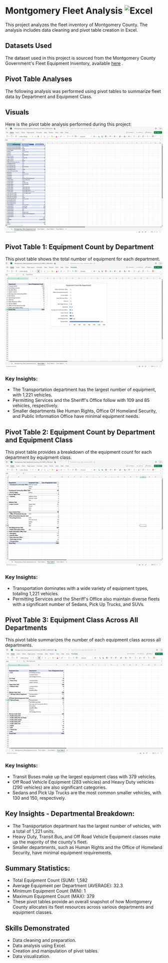 # Montgomery Fleet Analysis  ![Excel](https://img.shields.io/badge/-Excel-217346?style=flat&logo=microsoft-excel&logoColor=white)
This project analyzes the fleet inventory of Montgomery County. The analysis includes data cleaning and pivot table creation in Excel.

## Datasets Used
The dataset used in this project is sourced from the Montgomery County Government's Fleet Equipment Inventory, available [here](https://data.montgomerycountymd.gov/Government/Fleet-Equipment-Inventory/93vc-wpdr/about_data)
.


## Pivot Table Analyses
The following analysis was performed using pivot tables to summarize fleet data by Department and Equipment Class.

## Visuals
Here is the pivot table analysis performed during this project:
![Description of the image](https://github.com/DavidDanielz/Montgomery-Fleet-Analysis-Excel/blob/main/Excel%20Screenshot%201.jpeg?raw=true)

## Pivot Table 1: Equipment Count by Department
This pivot table shows the total number of equipment for each department.
![Description of the image](https://github.com/DavidDanielz/Montgomery-Fleet-Analysis-Excel/blob/main/Excel%20Screenshot%202.jpeg?raw=true)
### Key Insights:
- The Transportation department has the largest number of equipment, with 1,221 vehicles.
- Permitting Services and the Sheriff's Office follow with 109 and 85 vehicles, respectively.
- Smaller departments like Human Rights, Office Of Homeland Security, and Public Information Office have minimal equipment needs.

## Pivot Table 2: Equipment Count by Department and Equipment Class
This pivot table provides a breakdown of the equipment count for each department by equipment class.
![Description of the image](https://github.com/DavidDanielz/Montgomery-Fleet-Analysis-Excel/blob/main/Excel%20Screenshot%203.jpeg?raw=true)
### Key Insights:
- Transportation dominates with a wide variety of equipment types, totaling 1,221 vehicles.
- Permitting Services and the Sheriff's Office also maintain diverse fleets with a significant number of Sedans, Pick Up Trucks, and SUVs.

## Pivot Table 3: Equipment Class Across All Departments
This pivot table summarizes the number of each equipment class across all departments.
![Description of the image](https://github.com/DavidDanielz/Montgomery-Fleet-Analysis-Excel/blob/main/Excel%20Screenshot%204.jpeg?raw=true)
### Key Insights:
- Transit Buses make up the largest equipment class with 379 vehicles.
- Off Road Vehicle Equipment (283 vehicles) and Heavy Duty vehicles (290 vehicles) are also significant categories.
- Sedans and Pick Up Trucks are the most common smaller vehicles, with 130 and 150, respectively.


## Key Insights - Departmental Breakdown:
- The Transportation department has the largest number of vehicles, with a total of 1,221 units.
- Heavy Duty, Transit Bus, and Off Road Vehicle Equipment classes make up the majority of the county's fleet.
- Smaller departments, such as Human Rights and the Office of Homeland Security, have minimal equipment requirements.

## Summary Statistics:
- Total Equipment Count (SUM): 1,582
- Average Equipment per Department (AVERAGE): 32.3
- Minimum Equipment Count (MIN): 1
- Maximum Equipment Count (MAX): 379
- These pivot tables provide an overall snapshot of how Montgomery County allocates its fleet resources across various departments and equipment classes.

## Skills Demonstrated
- Data cleaning and preparation.
- Data analysis using Excel.
- Creation and manipulation of pivot tables.
- Data visualization.
